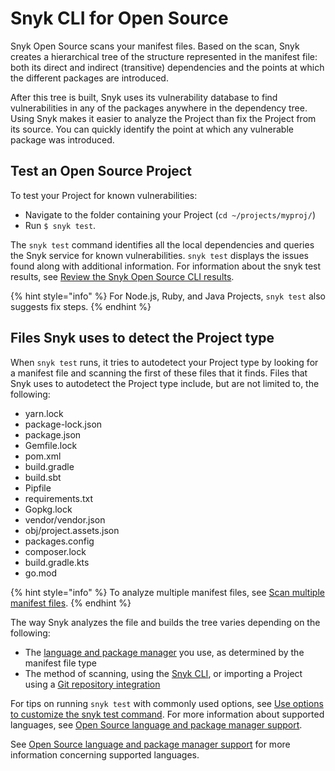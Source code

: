 # Snyk CLI for Open Source

Snyk Open Source scans your manifest files. Based on the scan, Snyk creates a hierarchical tree of the structure represented in the manifest file: both its direct and indirect (transitive) dependencies and the points at which the different packages are introduced.

After this tree is built, Snyk uses its vulnerability database to find vulnerabilities in any of the packages anywhere in the dependency tree. Using Snyk makes it easier to analyze the Project than fix the Project from its source. You can quickly identify the point at which any vulnerable package was introduced.

## Test an Open Source Project

To test your Project for known vulnerabilities:

* Navigate to the folder containing your Project (`cd ~/projects/myproj/`)
* Run `$ snyk test`.

The `snyk test` command identifies all the local dependencies and queries the Snyk service for known vulnerabilities. `snyk test` displays the issues found along with additional information. For information about the snyk test results, see [Review the Snyk Open Source CLI results](review-the-snyk-open-source-cli-results.md).

{% hint style="info" %}
For Node.js, Ruby, and Java Projects, `snyk test` also suggests fix steps.
{% endhint %}

## Files Snyk uses to detect the Project type

When `snyk test` runs, it tries to autodetect your Project type by looking for a manifest file and scanning the first of these files that it finds. Files that Snyk uses to autodetect the Project type include, but are not limited to, the following:

* yarn.lock
* package-lock.json
* package.json
* Gemfile.lock
* pom.xml
* build.gradle
* build.sbt
* Pipfile
* requirements.txt
* Gopkg.lock
* vendor/vendor.json
* obj/project.assets.json
* packages.config
* composer.lock
* build.gradle.kts
* go.mod

{% hint style="info" %}
&#x20;To analyze multiple manifest files, see [Scan multiple manifest files](use-options-to-customize-the-snyk-test-command.md#scan-multiple-manifest-files).
{% endhint %}

The way Snyk analyzes the file and builds the tree varies depending on the following:

* The [language and package manager](../../../scan-applications/supported-languages-and-frameworks/supported-languages-frameworks-and-feature-availability-overview.md) you use, as determined by the manifest file type
* The method of scanning, using the [Snyk CLI](../../), or importing a Project using a [Git repository integration](../../../integrate-with-snyk/git-repositories-scms-integrations-with-snyk/)

For tips on running `snyk test` with commonly used options, see [Use options to customize the snyk test command](use-options-to-customize-the-snyk-test-command.md). For more information about supported languages, see [Open Source language and package manager support](../../../scan-applications/supported-languages-and-frameworks/supported-languages-frameworks-and-feature-availability-overview.md).

See [Open Source language and package manager support](../../../scan-applications/supported-languages-and-frameworks/supported-languages-frameworks-and-feature-availability-overview.md) for more information concerning supported languages.
